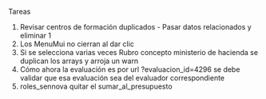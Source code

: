 Tareas

1. Revisar centros de formación duplicados - Pasar datos relacionados y eliminar 1
6. Los MenuMui no cierran al dar clic
7. Si se selecciona varias veces Rubro concepto ministerio de hacienda se duplican los arrays y arroja un warn
8. Cómo ahora la evaluación es por url ?evaluacion_id=4296 se debe validar que esa evaluación sea del evaluador correspondiente
9. roles_sennova quitar el sumar_al_presupuesto
